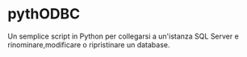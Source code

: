 # pythODBC
Un semplice script in Python per collegarsi a un'istanza SQL Server e rinominare,modificare o ripristinare un database.